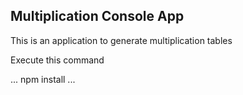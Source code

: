 ## Multiplication Console App

This is an application to generate multiplication tables

Execute this command

...
npm install
...